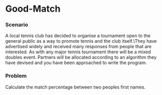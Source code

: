 # Good-Match
### Scenario
A local tennis club has decided to organise a tournament open to the general public as a way to promote tennis and the club itself.\\They have advertised widely and received many responses from people that are interested. As with any major tennis tournament there will be a mixed doubles event. Partners will be allocated according to an algorithm they have devised and you have been approached to write the program.

### Problem
Calculate the match percentage between two peoples first names.
